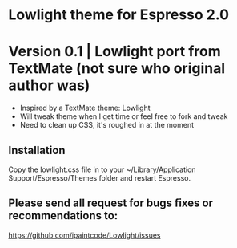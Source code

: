 Lowlight theme for Espresso 2.0
===============================

Version 0.1 | Lowlight port from TextMate (not sure who original author was)
============================================================================

* Inspired by a TextMate theme: Lowlight
* Will tweak theme when I get time or feel free to fork and tweak
* Need to clean up CSS, it's roughed in at the moment

Installation
------------

Copy the lowlight.css file in to your
~/Library/Application Support/Espresso/Themes folder and restart Espresso.

Please send all request for bugs fixes or recommendations to:
-------------------------------------------------------------

https://github.com/ipaintcode/Lowlight/issues
